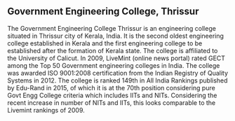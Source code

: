 ## Government Engineering College, Thrissur

The Government Engineering College Thrissur is an engineering college situated in Thrissur city of Kerala, India. It is the second oldest engineering college established in Kerala and the first engineering college to be established after the formation of Kerala state. The college is affiliated to the University of Calicut.
In 2009, LiveMint (online news portal) rated GECT among the Top 50 Government engineering colleges in India.  The college was awarded ISO 9001:2008 certification from the Indian Registry of Quality Systems in 2012. The college is ranked 149th in All India Rankings published by Edu-Rand in 2015, of which it is at the 70th position considering pure Govt Engg College criteria which includes IITs and NITs.  Considering the recent increase in number of NITs and IITs, this looks comparable to the Livemint rankings of 2009.